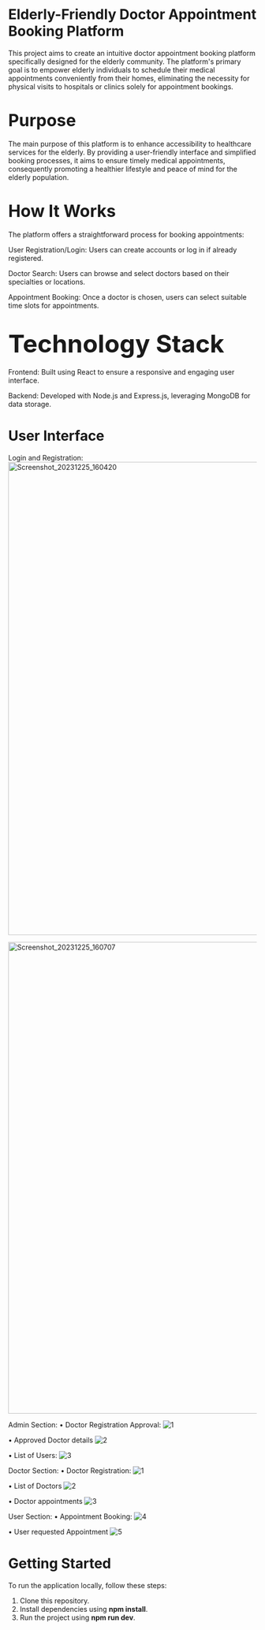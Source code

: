 # **Elderly-Friendly Doctor Appointment Booking Platform**


This project aims to create an intuitive doctor appointment booking platform specifically designed for the elderly community. The platform's primary goal is to empower elderly individuals to schedule their medical appointments conveniently from their homes, eliminating the necessity for physical visits to hospitals or clinics solely for appointment bookings.


# <span style="font-size: larger;">**Purpose**</span>

The main purpose of this platform is to enhance accessibility to healthcare services for the elderly. By providing a user-friendly interface and simplified booking processes, it aims to ensure timely medical appointments, consequently promoting a healthier lifestyle and peace of mind for the elderly population.


# <span style="font-size: larger;">**How It Works**</span>

The platform offers a straightforward process for booking appointments:

User Registration/Login: Users can create accounts or log in if already registered.

Doctor Search: Users can browse and select doctors based on their specialties or locations.

Appointment Booking: Once a doctor is chosen, users can select suitable time slots for appointments.


# <span style="font-size: 50px;">**Technology Stack**</span>

Frontend: Built using React to ensure a responsive and engaging user interface.

Backend: Developed with Node.js and Express.js, leveraging MongoDB for data storage.

# User Interface

Login and Registration:
<img width="960" alt="Screenshot_20231225_160420" src="https://github.com/Manthanjadhav/Kratin-Assignment/assets/93001323/7b15680d-2feb-420e-857a-790fa35f06c4">

<img width="957" alt="Screenshot_20231225_160707" src="https://github.com/Manthanjadhav/Kratin-Assignment/assets/93001323/3f8a8081-ea42-4a10-94e6-973fb836ab00">

Admin Section:
•	Doctor Registration Approval: 
 ![1](https://github.com/Manthanjadhav/Kratin-Assignment/assets/93001323/3af978d9-a318-4fdb-9c7d-6f4db44a8ebb)

•	Approved Doctor details
![2](https://github.com/Manthanjadhav/Kratin-Assignment/assets/93001323/f52ea74c-9063-418b-8a6f-d7b038c7118e)

•	List of Users: 
 ![3](https://github.com/Manthanjadhav/Kratin-Assignment/assets/93001323/8b1e325e-f93d-49b1-8ac8-cb14d45738b2)

Doctor Section:
•	Doctor Registration: 
![1](https://github.com/Manthanjadhav/Kratin-Assignment/assets/93001323/886eb4b2-a20f-43c9-be13-7af671385ebb)

•	List of Doctors
 ![2](https://github.com/Manthanjadhav/Kratin-Assignment/assets/93001323/c83f36e0-3f79-44b3-9af9-3db5c70040e6)

•	Doctor appointments
 ![3](https://github.com/Manthanjadhav/Kratin-Assignment/assets/93001323/9c847da0-8efa-418a-9912-4353328e27c1)

User Section:
•	Appointment Booking: 
![4](https://github.com/Manthanjadhav/Kratin-Assignment/assets/93001323/688be054-cb2d-481e-ad04-be715dd82ba0)

•	User requested Appointment
 ![5](https://github.com/Manthanjadhav/Kratin-Assignment/assets/93001323/8c2c1010-d713-4e70-9974-22860256043d)


# Getting Started
To run the application locally, follow these steps:

1. Clone this repository.
2. Install dependencies using **npm install**.
3. Run the project using **npm run dev**.
